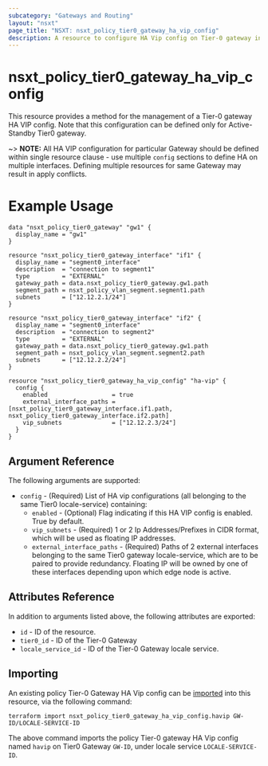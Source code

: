 ```yaml
---
subcategory: "Gateways and Routing"
layout: "nsxt"
page_title: "NSXT: nsxt_policy_tier0_gateway_ha_vip_config"
description: A resource to configure HA Vip config on Tier-0 gateway in NSX Policy manager.
---
```


# nsxt_policy_tier0_gateway_ha_vip_config

This resource provides a method for the management of a Tier-0 gateway HA VIP config. Note that this configuration can be defined only for Active-Standby Tier0 gateway.

~> **NOTE:** All HA VIP configuration for particular Gateway should be defined within single resource clause - use multiple `config` sections to define HA on multiple interfaces. Defining multiple resources for same Gateway may result in apply conflicts.

# Example Usage

```hcl
data "nsxt_policy_tier0_gateway" "gw1" {
  display_name = "gw1"
}

resource "nsxt_policy_tier0_gateway_interface" "if1" {
  display_name = "segment0_interface"
  description  = "connection to segment1"
  type         = "EXTERNAL"
  gateway_path = data.nsxt_policy_tier0_gateway.gw1.path
  segment_path = nsxt_policy_vlan_segment.segment1.path
  subnets      = ["12.12.2.1/24"]
}

resource "nsxt_policy_tier0_gateway_interface" "if2" {
  display_name = "segment0_interface"
  description  = "connection to segment2"
  type         = "EXTERNAL"
  gateway_path = data.nsxt_policy_tier0_gateway.gw1.path
  segment_path = nsxt_policy_vlan_segment.segment2.path
  subnets      = ["12.12.2.2/24"]
}

resource "nsxt_policy_tier0_gateway_ha_vip_config" "ha-vip" {
  config {
    enabled                  = true
    external_interface_paths = [nsxt_policy_tier0_gateway_interface.if1.path, nsxt_policy_tier0_gateway_interface.if2.path]
    vip_subnets              = ["12.12.2.3/24"]
  }
}
```

## Argument Reference

The following arguments are supported:

* `config` - (Required) List of HA vip configurations (all belonging to the same Tier0 locale-service) containing:
  * `enabled` - (Optional) Flag indicating if this HA VIP config is enabled. True by default.
  * `vip_subnets` - (Required) 1 or 2 Ip Addresses/Prefixes in CIDR format, which will be used as floating IP addresses.
  * `external_interface_paths` - (Required) Paths of 2 external interfaces belonging to the same Tier0 gateway locale-service, which are to be paired to provide redundancy. Floating IP will be owned by one of these interfaces depending upon which edge node is active.

## Attributes Reference

In addition to arguments listed above, the following attributes are exported:

* `id` - ID of the resource.
* `tier0_id` - ID of the Tier-0 Gateway
* `locale_service_id` - ID of the Tier-0 Gateway locale service.

## Importing

An existing policy Tier-0 Gateway HA Vip config can be [imported][docs-import] into this resource, via the following command:

[docs-import]: https://www.terraform.io/cli/import

```
terraform import nsxt_policy_tier0_gateway_ha_vip_config.havip GW-ID/LOCALE-SERVICE-ID
```

The above command imports the policy Tier-0 gateway HA Vip config named `havip` on Tier0 Gateway `GW-ID`, under locale service `LOCALE-SERVICE-ID`.
